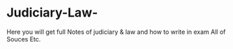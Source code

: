# Judiciary-Law-
Here you will get full Notes of judiciary &amp; law and how to write in exam All of Souces Etc. 
